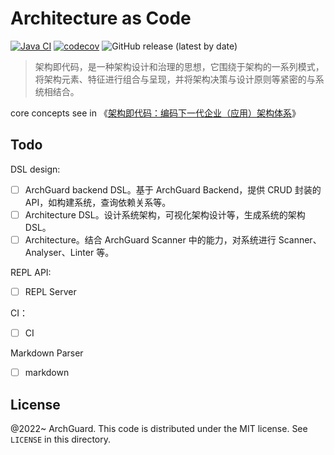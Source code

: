 # Architecture as Code

[![Java CI](https://github.com/archguard/architecture-as-code/actions/workflows/ci.yaml/badge.svg)](https://github.com/archguard/architecture-as-code/actions/workflows/ci.yaml)
[![codecov](https://codecov.io/gh/archguard/architecture-as-code/branch/master/graph/badge.svg?token=RSAOWTRFMT)](https://codecov.io/gh/archguard/architecture-as-code)
![GitHub release (latest by date)](https://img.shields.io/github/v/release/archguard/architecture-as-code)

> 架构即代码，是一种架构设计和治理的思想，它围绕于架构的一系列模式，将架构元素、特征进行组合与呈现，并将架构决策与设计原则等紧密的与系统相结合。

core concepts see in 《[架构即代码：编码下一代企业（应用）架构体系](https://www.phodal.com/blog/architecture-as-code/)》

## Todo

DSL design:

- [ ] ArchGuard backend DSL。基于 ArchGuard Backend，提供 CRUD 封装的 API，如构建系统，查询依赖关系等。
- [ ] Architecture DSL。设计系统架构，可视化架构设计等，生成系统的架构 DSL。
- [ ] Architecture。结合 ArchGuard Scanner 中的能力，对系统进行 Scanner、Analyser、Linter 等。

REPL API:

- [ ] REPL Server

CI：

- [ ] CI

Markdown Parser

- [ ] markdown

License
---

@2022~ ArchGuard. This code is distributed under the MIT license. See `LICENSE` in this directory.
